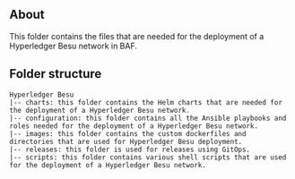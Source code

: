## About
This folder contains the files that are needed for the deployment of a Hyperledger Besu network in BAF. 

## Folder structure
```
Hyperledger Besu
|-- charts: this folder contains the Helm charts that are needed for the deployment of a Hyperledger Besu network.
|-- configuration: this folder contains all the Ansible playbooks and roles needed for the deployment of a Hyperledger Besu network.
|-- images: this folder contains the custom dockerfiles and directories that are used for Hyperledger Besu deployment.
|-- releases: this folder is used for releases using GitOps.
|-- scripts: this folder contains various shell scripts that are used for the deployment of a Hyperledger Besu network.
```
